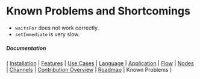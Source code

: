 # Known Problems and Shortcomings

* `waitsFor` does not work correctly.
* `setImmediate` is very slow.

##### Documentation

( 
[Installation](01-installation.md) | 
[Features](07-features.md) | 
[Use Cases](06-use-cases.md) | 
[Language](08-language.md) | 
[Application](02-application.md) | 
[Flow](03-flow.md) | 
[Nodes](04-nodes.md) | 
[Channels](05-channels.md) | 
[Contribution Overview](09-contribution.md) | 
[Roadmap](10-roadmap.md) | 
Known Problems
)